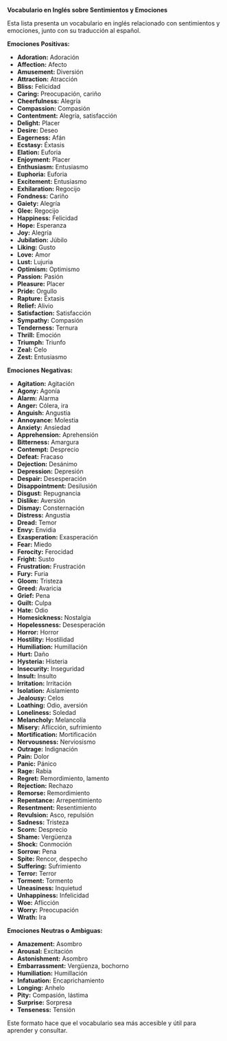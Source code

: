 **Vocabulario en Inglés sobre Sentimientos y Emociones**

Esta lista presenta un vocabulario en inglés relacionado con sentimientos y emociones, junto con su traducción al español.

**Emociones Positivas:**

*   **Adoration:** Adoración
*   **Affection:** Afecto
*   **Amusement:** Diversión
*   **Attraction:** Atracción
*   **Bliss:** Felicidad
*   **Caring:** Preocupación, cariño
*   **Cheerfulness:** Alegría
*   **Compassion:** Compasión
*   **Contentment:** Alegría, satisfacción
*   **Delight:** Placer
*   **Desire:** Deseo
*   **Eagerness:** Afán
*   **Ecstasy:** Éxtasis
*   **Elation:** Euforia
*   **Enjoyment:** Placer
*   **Enthusiasm:** Entusiasmo
*   **Euphoria:** Euforia
*   **Excitement:** Entusiasmo
*   **Exhilaration:** Regocijo
*   **Fondness:** Cariño
*   **Gaiety:** Alegría
*   **Glee:** Regocijo
*   **Happiness:** Felicidad
*   **Hope:** Esperanza
*   **Joy:** Alegría
*   **Jubilation:** Júbilo
*   **Liking:** Gusto
*   **Love:** Amor
*   **Lust:** Lujuria
*   **Optimism:** Optimismo
*   **Passion:** Pasión
*   **Pleasure:** Placer
*   **Pride:** Orgullo
*   **Rapture:** Éxtasis
*   **Relief:** Alivio
*   **Satisfaction:** Satisfacción
*   **Sympathy:** Compasión
*   **Tenderness:** Ternura
*   **Thrill:** Emoción
*   **Triumph:** Triunfo
*   **Zeal:** Celo
*   **Zest:** Entusiasmo

**Emociones Negativas:**

*   **Agitation:** Agitación
*   **Agony:** Agonía
*   **Alarm:** Alarma
*   **Anger:** Cólera, ira
*   **Anguish:** Angustia
*   **Annoyance:** Molestia
*   **Anxiety:** Ansiedad
*   **Apprehension:** Aprehensión
*   **Bitterness:** Amargura
*   **Contempt:** Desprecio
*   **Defeat:** Fracaso
*   **Dejection:** Desánimo
*   **Depression:** Depresión
*   **Despair:** Desesperación
*   **Disappointment:** Desilusión
*   **Disgust:** Repugnancia
*   **Dislike:** Aversión
*   **Dismay:** Consternación
*   **Distress:** Angustia
*   **Dread:** Temor
*   **Envy:** Envidia
*   **Exasperation:** Exasperación
*   **Fear:** Miedo
*   **Ferocity:** Ferocidad
*   **Fright:** Susto
*   **Frustration:** Frustración
*   **Fury:** Furia
*   **Gloom:** Tristeza
*   **Greed:** Avaricia
*   **Grief:** Pena
*   **Guilt:** Culpa
*   **Hate:** Odio
*   **Homesickness:** Nostalgia
*   **Hopelessness:** Desesperación
*   **Horror:** Horror
*   **Hostility:** Hostilidad
*   **Humiliation:** Humillación
*   **Hurt:** Daño
*   **Hysteria:** Histeria
*   **Insecurity:** Inseguridad
*   **Insult:** Insulto
*   **Irritation:** Irritación
*   **Isolation:** Aislamiento
*   **Jealousy:** Celos
*   **Loathing:** Odio, aversión
*   **Loneliness:** Soledad
*   **Melancholy:** Melancolía
*   **Misery:** Aflicción, sufrimiento
*   **Mortification:** Mortificación
*   **Nervousness:** Nerviosismo
*   **Outrage:** Indignación
*   **Pain:** Dolor
*   **Panic:** Pánico
*   **Rage:** Rabia
*   **Regret:** Remordimiento, lamento
*   **Rejection:** Rechazo
*   **Remorse:** Remordimiento
*   **Repentance:** Arrepentimiento
*   **Resentment:** Resentimiento
*   **Revulsion:** Asco, repulsión
*   **Sadness:** Tristeza
*   **Scorn:** Desprecio
*   **Shame:** Vergüenza
*   **Shock:** Conmoción
*   **Sorrow:** Pena
*   **Spite:** Rencor, despecho
*   **Suffering:** Sufrimiento
*   **Terror:** Terror
*   **Torment:** Tormento
*   **Uneasiness:** Inquietud
*   **Unhappiness:** Infelicidad
*   **Woe:** Aflicción
*   **Worry:** Preocupación
*   **Wrath:** Ira

**Emociones Neutras o Ambiguas:**

*   **Amazement:** Asombro
*   **Arousal:** Excitación
*   **Astonishment:** Asombro
*   **Embarrassment:** Vergüenza, bochorno
*   **Humiliation:** Humillación
*   **Infatuation:** Encaprichamiento
*   **Longing:** Anhelo
*   **Pity:** Compasión, lástima
*   **Surprise:** Sorpresa
*   **Tenseness:** Tensión

Este formato hace que el vocabulario sea más accesible y útil para aprender y consultar.